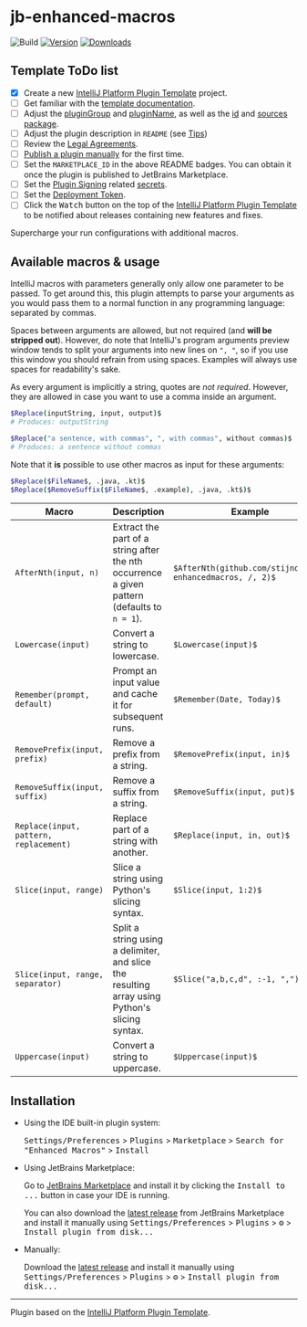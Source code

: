 # jb-enhanced-macros

![Build](https://github.com/stijndcl/jb-enhanced-macros/workflows/Build/badge.svg)
[![Version](https://img.shields.io/jetbrains/plugin/v/MARKETPLACE_ID.svg)](https://plugins.jetbrains.com/plugin/MARKETPLACE_ID)
[![Downloads](https://img.shields.io/jetbrains/plugin/d/MARKETPLACE_ID.svg)](https://plugins.jetbrains.com/plugin/MARKETPLACE_ID)

## Template ToDo list

- [x] Create a new [IntelliJ Platform Plugin Template][template] project.
- [ ] Get familiar with the [template documentation][template].
- [ ] Adjust the [pluginGroup](./gradle.properties) and [pluginName](./gradle.properties), as well as
  the [id](./src/main/resources/META-INF/plugin.xml) and [sources package](./src/main/kotlin).
- [ ] Adjust the plugin description in `README` (see [Tips][docs:plugin-description])
- [ ] Review
  the [Legal Agreements](https://plugins.jetbrains.com/docs/marketplace/legal-agreements.html?from=IJPluginTemplate).
- [ ] [Publish a plugin manually](https://plugins.jetbrains.com/docs/intellij/publishing-plugin.html?from=IJPluginTemplate)
  for the first time.
- [ ] Set the `MARKETPLACE_ID` in the above README badges. You can obtain it once the plugin is published to JetBrains
  Marketplace.
- [ ] Set the [Plugin Signing](https://plugins.jetbrains.com/docs/intellij/plugin-signing.html?from=IJPluginTemplate)
  related [secrets](https://github.com/JetBrains/intellij-platform-plugin-template#environment-variables).
- [ ] Set
  the [Deployment Token](https://plugins.jetbrains.com/docs/marketplace/plugin-upload.html?from=IJPluginTemplate).
- [ ] Click the <kbd>Watch</kbd> button on the top of the [IntelliJ Platform Plugin Template][template] to be notified
  about releases containing new features and fixes.

<!-- Plugin description -->
Supercharge your run configurations with additional macros.
<!-- Plugin description end -->

## Available macros & usage

IntelliJ macros with parameters generally only allow one parameter to be passed. To get around this, this plugin
attempts to parse your arguments as you would pass them to a normal function in any programming language: separated by
commas.

Spaces between arguments are allowed, but not required (and **will be stripped out**). However, do note that
IntelliJ's program arguments preview window tends to split your arguments into new lines on `", "`, so if you use this
window you should refrain from using spaces. Examples will always use spaces for readability's sake.

As every argument is implicitly a string, quotes are _not required_. However, they are allowed in case you want to use a
comma inside an argument.

```bash
$Replace(inputString, input, output)$
# Produces: outputString

$Replace("a sentence, with commas", ", with commas", without commas)$
# Produces: a sentence without commas
```

Note that it **is** possible to use other macros as input for these arguments:

```bash
$Replace($FileName$, .java, .kt)$
$Replace($RemoveSuffix($FileName$, .example), .java, .kt$)$
```

| Macro                                  | Description                                                                                    | Example                                                   |
|----------------------------------------|------------------------------------------------------------------------------------------------|-----------------------------------------------------------|
| `AfterNth(input, n)`                   | Extract the part of a string after the nth occurrence a given pattern (defaults to `n = 1`).   | `$AfterNth(github.com/stijndcl/jb-enhancedmacros, /, 2)$` |
| `Lowercase(input)`                     | Convert a string to lowercase.                                                                 | `$Lowercase(input)$`                                      |
| `Remember(prompt, default)`            | Prompt an input value and cache it for subsequent runs.                                        | `$Remember(Date, Today)$`                                 |
| `RemovePrefix(input, prefix)`          | Remove a prefix from a string.                                                                 | `$RemovePrefix(input, in)$`                               |
| `RemoveSuffix(input, suffix)`          | Remove a suffix from a string.                                                                 | `$RemoveSuffix(input, put)$`                              |
| `Replace(input, pattern, replacement)` | Replace part of a string with another.                                                         | `$Replace(input, in, out)$`                               |
| `Slice(input, range)`                  | Slice a string using Python's slicing syntax.                                                  | `$Slice(input, 1:2)$`                                     |
| `Slice(input, range, separator)`       | Split a string using a delimiter, and slice the resulting array using Python's slicing syntax. | `$Slice("a,b,c,d", :-1, ",")$`                            |
| `Uppercase(input)`                     | Convert a string to uppercase.                                                                 | `$Uppercase(input)$`                                      |

## Installation

- Using the IDE built-in plugin system:

  <kbd>Settings/Preferences</kbd> > <kbd>Plugins</kbd> > <kbd>Marketplace</kbd> > <kbd>Search for "Enhanced
  Macros"</kbd> >
  <kbd>Install</kbd>

- Using JetBrains Marketplace:

  Go to [JetBrains Marketplace](https://plugins.jetbrains.com/plugin/MARKETPLACE_ID) and install it by clicking
  the <kbd>Install to ...</kbd> button in case your IDE is running.

  You can also download the [latest release](https://plugins.jetbrains.com/plugin/MARKETPLACE_ID/versions) from
  JetBrains Marketplace and install it manually using
  <kbd>Settings/Preferences</kbd> > <kbd>Plugins</kbd> > <kbd>⚙️</kbd> > <kbd>Install plugin from disk...</kbd>

- Manually:

  Download the [latest release](https://github.com/stijndcl/jb-enhanced-macros/releases/latest) and install it manually
  using
  <kbd>Settings/Preferences</kbd> > <kbd>Plugins</kbd> > <kbd>⚙️</kbd> > <kbd>Install plugin from disk...</kbd>

---
Plugin based on the [IntelliJ Platform Plugin Template][template].

[template]: https://github.com/JetBrains/intellij-platform-plugin-template

[docs:plugin-description]: https://plugins.jetbrains.com/docs/intellij/plugin-user-experience.html#plugin-description-and-presentation
